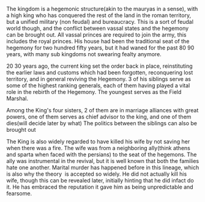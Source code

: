 The kingdom is a hegemonic structure(akin to the mauryas in a sense), with a high king who has conquered the rest of the land in the roman territory, but a unified military
(non feudal) and bureaucracy. 
This is a sort of feudal world though, and the conflict between vassal states and the hegemony can be brought out.
	All vassal princes are required to join the army, this includes the royal princes.
His house had been the traditional seat of the hegemony for two hundred fifty years, but it had waned for the past 80 90 years, with many sub kingdoms not swearing fealty anymore.

20 30 years ago, the current king set the order back in place, reinstituting the earlier laws and customs which had been forgotten, reconquering lost territory, and in general
reviving the Hegemony. 3 of his siblings serve as some of the highest ranking generals, each of them having played a vital role in the rebirth of the Hegemony. The youngest serves as the Field Marshal.

Among the King's four sisters, 2 of them are in marriage alliances with great powers, one of them serves as chief advisor to the king, and one of them dies(will decide later by what)
The politics between the siblings can also be brought out

The King is also widely regarded to have killed his wife by not saving her when there was a fire. The wife was from a neighboring ally(think athens and sparta when faced with the persians) to the seat of the hegemons. The ally was instrumental in the revival, but it is well known that both the families hate one another. Marital murder has happened before in this lineage, which is also why the theory  is accepted so widely. He did not actually kill his wife, though this can be revealed later, initially hinting that he did infact do it. He has embraced the reputation it gave him as being unpredictable and fearsome.
